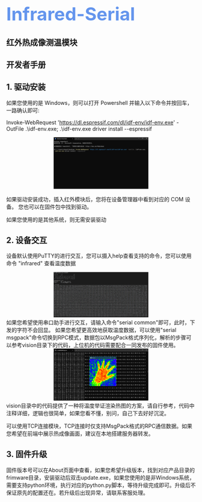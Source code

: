 <font size=7><font color=CornflowerBlue>Infrared-Serial</font></h1></font>
==========================================================================

红外热成像测温模块
-------------------------------------------------------
开发者手册
------------


## 1. 驱动安装
如果您使用的是 Windows，则可以打开 Powershell 并输入以下命令并按回车，一路确认即可:<div>Invoke-WebRequest 'https://dl.espressif.com/dl/idf-env/idf-env.exe' -OutFile .\idf-env.exe; .\idf-env.exe driver install --espressif</div>
<div align=center><img src="./assets/20241102185723.png" width="50%" height="50%" ></div>

如果驱动安装成功，插入红外模块后，您将在设备管理器中看到对应的 COM 设备。
您也可以在固件包中找到驱动。

如果您使用的是其他系统，则无需安装驱动

## 2. 设备交互
设备默认使用PuTTY的进行交互，您可以摄入help查看支持的命令，您可以使用命令 "infrared" 查看温度数据
<div align=center><img src="./assets/20241102190357.png" width="50%" height="50%" ></div>
如果您希望使用串口助手进行交互，请输入命令"serial common"即可，此时，下发的字符不会回显。
如果您希望更高效地获取温度数据，可以使用"serial msgpack"命令切换到RPC模式，数据包以MsgPack格式序列化，解析的步骤可以参考vision目录下的代码，上位机的代码需要配合一同发布的固件使用。
<div align=center><img src="./assets/20241102191117.png" width="50%" height="50%" ></div>
vision目录中的代码提供了一种将温度举证渲染热图的方案，请自行参考，代码中注释详细，逻辑也很简单，如果您看不懂，别问，自己下去好好沉淀。

可以使用TCP连接模块，TCP连接时仅支持MsgPack格式的RPC通信数据。如果您希望在前端中展示热成像画面，建议在本地搭建服务器转发。

## 3. 固件升级
固件版本号可以在About页面中查看，如果您希望升级版本，找到对应产品目录的frimware目录，安装驱动后双击update.exe，如果您使用的是非Windows系统，需要支持python环境，执行对应的python.py脚本，等待升级完成即可。升级后不保证原先的配置还在。若升级后出现异常，请联系客服处理。